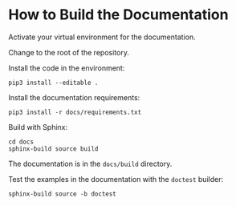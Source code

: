 # How to Build the Documentation

Activate your virtual environment for the documentation.

Change to the root of the repository.

Install the code in the environment:

```
pip3 install --editable .
```

Install the documentation requirements:

```
pip3 install -r docs/requirements.txt
```

Build with Sphinx:

```
cd docs
sphinx-build source build
```

The documentation is in the `docs/build` directory.

Test the examples in the documentation with the ``doctest`` builder:

```
sphinx-build source -b doctest
```
